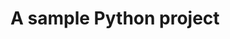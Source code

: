 # A sample Python project

[//]: # (![Python Logo]&#40;https://www.python.org/static/community_logos/python-logo.png "Sample inline image"&#41;)

[//]: # ()
[//]: # (A sample project that exists as an aid to the [Python Packaging User)

[//]: # (Guide][packaging guide]'s [Tutorial on Packaging and Distributing)

[//]: # (Projects][distribution tutorial].)

[//]: # ()
[//]: # (This project does not aim to cover best practices for Python project)

[//]: # (development as a whole. For example, it does not provide guidance or tool)

[//]: # (recommendations for version control, documentation, or testing.)

[//]: # ()
[//]: # ([The source for this project is available here][src].)

[//]: # ()
[//]: # (Most of the configuration for a Python project is done in the `setup.py` file,)

[//]: # (an example of which is included in this project. You should edit this file)

[//]: # (accordingly to adapt this sample project to your needs.)

[//]: # ()
[//]: # (----)

[//]: # ()
[//]: # (This is the README file for the project.)

[//]: # ()
[//]: # (The file should use UTF-8 encoding and can be written using)

[//]: # ([reStructuredText][rst] or [markdown][md use] with the appropriate [key set][md)

[//]: # (use]. It will be used to generate the project webpage on PyPI and will be)

[//]: # (displayed as the project homepage on common code-hosting services, and should be)

[//]: # (written for that purpose.)

[//]: # ()
[//]: # (Typical contents for this file would include an overview of the project, basic)

[//]: # (usage examples, etc. Generally, including the project changelog in here is not a)

[//]: # (good idea, although a simple “What's New” section for the most recent version)

[//]: # (may be appropriate.)

[//]: # ()
[//]: # ([packaging guide]: https://packaging.python.org)

[//]: # ([distribution tutorial]: https://packaging.python.org/tutorials/packaging-projects/)

[//]: # ([src]: https://github.com/pypa/sampleproject)

[//]: # ([rst]: http://docutils.sourceforge.net/rst.html)

[//]: # ([md]: https://tools.ietf.org/html/rfc7764#section-3.5 "CommonMark variant")

[//]: # ([md use]: https://packaging.python.org/specifications/core-metadata/#description-content-type-optional)
